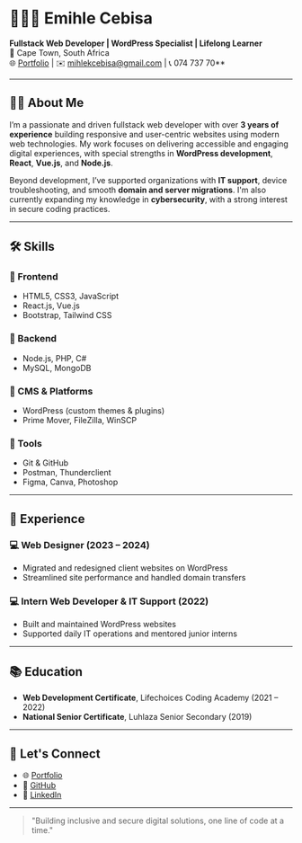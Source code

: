 # 👩🏽‍💻 Emihle Cebisa

**Fullstack Web Developer | WordPress Specialist | Lifelong Learner**  
📍 Cape Town, South Africa  
🌐 [Portfolio](https://emihle-cebisa.netlify.app/) | ✉️ mihlekcebisa@gmail.com | 📞 074 737 70**

---

## 👋🏽 About Me

I’m a passionate and driven fullstack web developer with over **3 years of experience** building responsive and user-centric websites using modern web technologies. My work focuses on delivering accessible and engaging digital experiences, with special strengths in **WordPress development**, **React**, **Vue.js**, and **Node.js**.

Beyond development, I’ve supported organizations with **IT support**, device troubleshooting, and smooth **domain and server migrations**. I'm also currently expanding my knowledge in **cybersecurity**, with a strong interest in secure coding practices.

---

## 🛠️ Skills

### 🔷 Frontend
- HTML5, CSS3, JavaScript
- React.js, Vue.js
- Bootstrap, Tailwind CSS

### 🔷 Backend
- Node.js, PHP, C#
- MySQL, MongoDB

### 🔷 CMS & Platforms
- WordPress (custom themes & plugins)
- Prime Mover, FileZilla, WinSCP

### 🔷 Tools
- Git & GitHub
- Postman, Thunderclient
- Figma, Canva, Photoshop

---

## 💼 Experience

### 💻 Web Designer (2023 – 2024)
- Migrated and redesigned client websites on WordPress
- Streamlined site performance and handled domain transfers

### 💻 Intern Web Developer & IT Support (2022)
- Built and maintained WordPress websites
- Supported daily IT operations and mentored junior interns

---

## 📚 Education

- **Web Development Certificate**, Lifechoices Coding Academy (2021 – 2022)  
- **National Senior Certificate**, Luhlaza Senior Secondary (2019)

---

## 🔗 Let's Connect

- 🌐 [Portfolio](https://emihle-cebisa.netlify.app/)
- 🐙 [GitHub](https://github.com/CebisaE)
- 💼 [LinkedIn](https://za.linkedin.com/in/emihle-cebisa)

---

> "Building inclusive and secure digital solutions, one line of code at a time."

